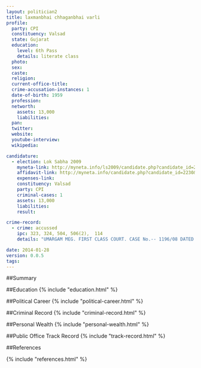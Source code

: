 ```yaml
---
layout: politician2
title: laxmanbhai chhaganbhai varli
profile: 
  party: CPI
  constituency: Valsad
  state: Gujarat
  education: 
    level: 6th Pass
    details: literate class
  photo: 
  sex: 
  caste: 
  religion: 
  current-office-title: 
  crime-accusation-instances: 1
  date-of-birth: 1959
  profession: 
  networth: 
    assets: 13,000
    liabilities: 
  pan: 
  twitter: 
  website: 
  youtube-interview: 
  wikipedia: 

candidature: 
  - election: Lok Sabha 2009
    myneta-link: http://myneta.info/ls2009/candidate.php?candidate_id=2230
    affidavit-link: http://myneta.info/candidate.php?candidate_id=2230&scan=original
    expenses-link: 
    constituency: Valsad 
    party: CPI
    criminal-cases: 1
    assets: 13,000
    liabilities: 
    result:  

crime-record: 
  - crime: accussed
    ipc: 323, 324, 504, 506(2),  114
    details: "UMARGAM MEG. FIRST CLASS COURT. CASE No.-- 1196/08 DATED 21/10/2008" 

date: 2014-01-28
version: 0.0.5
tags: 
---
```

##Summary


##Education
{% include "education.html" %}


##Political Career
{% include "political-career.html" %}


##Criminal Record
{% include "criminal-record.html" %}


##Personal Wealth
{% include "personal-wealth.html" %}


##Public Office Track Record
{% include "track-record.html" %}


##References


{% include "references.html" %}